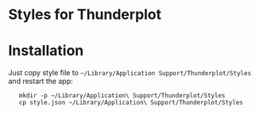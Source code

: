 # Styles for Thunderplot

# Installation

Just copy style file to `~/Library/Application Support/Thunderplot/Styles` and restart the app:

```
   mkdir -p ~/Library/Application\ Support/Thunderplot/Styles
   cp style.json ~/Library/Application\ Support/Thunderplot/Styles
```

